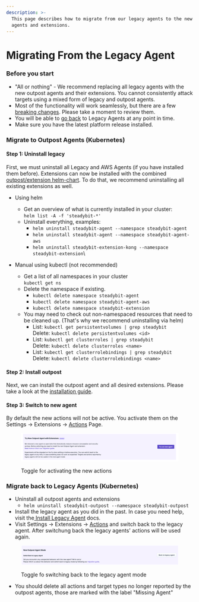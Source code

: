 ```yaml
---
description: >-
  This page describes how to migrate from our legacy agents to the new outpost
  agents and extensions.
---
```


# Migrating From the Legacy Agent

### Before you start

* "All or nothing" - We recommend replacing all legacy agents with the new outpost agents and their extensions. You cannot consistently attack targets using a mixed form of legacy and outpost agents.
* Most of the functionality will work seamlessly, but there are a few [breaking changes](migration-breaking-changes.md). Please take a moment to review them.
* You will be able to [go back](migrating-from-the-legacy-agent.md#migrate-back-to-legacy-agents) to Legacy Agents at any point in time.
* Make sure you have the latest platform release installed.

### Migrate to Outpost Agents (Kubernetes)

#### Step 1: Uninstall legacy

First, we must uninstall all Legacy and AWS Agents (if you have installed them before). Extensions can now be installed with the combined [outpost/extension helm-chart](https://github.com/steadybit/helm-charts/tree/main/charts/steadybit-outpost). To do that, we recommend uninstalling all existing extensions as well.

* Using helm
  * Get an overview of what is currently installed in your cluster:\
    `helm list -A -f 'steadybit-*'`
  * Uninstall everything, examples:
    * `helm uninstall steadybit-agent --namespace steadybit-agent`
    * `helm uninstall steadybit-agent --namespace steadybit-agent-aws`
    * `helm uninstall steadybit-extension-kong --namespace steadybit-extension`\

* Manual using kubectl (not recommended)
  * Get a list of all namespaces in your cluster\
    `kubectl get ns`
  * Delete the namespace if existing.
    * `kubectl delete namespace steadybit-agent`
    * `kubectl delete namespace steadybit-agent-aws`&#x20;
    * `kubectl delete namespace steadybit-extension`
  * You may need to check out non-namespaced resources that need to be cleaned up. (That's why we recommend uninstalling via helm)
    * List: `kubectl get persistentvolumes | grep steadybit`\
      Delete: `kubectl delete persistentvolumes <id>`
    * List: `kubectl get clusterroles | grep steadybit`\
      Delete: `kubectl delete clusterroles <name>`
    * List: `kubectl get clusterrolebindings | grep steadybit`\
      Delete: `kubectl delete clusterrolebindings <name>`

#### Step 2: Install outpost

Next, we can install the outpost agent and all desired extensions. Please take a look at the [installation guide](install-on-kubernetes.md).

#### Step 3: Switch to new  agent

By default the new actions will not be active. You activate them on the Settings -> Extensions -> [Actions](https://platform.steadybit.com/settings/extensions;tab=actions) Page.

<figure><img src="../../.gitbook/assets/image (2).png" alt=""><figcaption><p>Toggle for activating the new actions</p></figcaption></figure>

### Migrate back to Legacy Agents (Kubernetes)

* Uninstall all outpost agents and extensions
  * `helm uninstall steadybit-outpost --namespace steadybit-outpost`
* Install the legacy agent as you did in the past. In case you need help, visit the[ Install Legacy Agent](../install-agents/kubernetes/) docs.
* Visit Settings -> Extensions -> [Actions](https://platform.steadybit.com/settings/extensions;tab=actions) and switch back to the legacy agent. After switchung back the legacy agents' actions will be used again.

<figure><img src="../../.gitbook/assets/image.png" alt=""><figcaption><p>Toggle fo switching back to the legacy agent mode</p></figcaption></figure>

* You should delete all actions and target types no longer reported by the outpost agents, those are marked with the label "Missing Agent"
